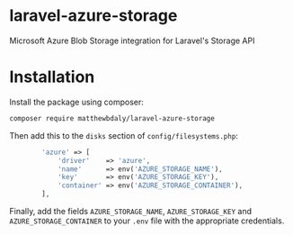 # laravel-azure-storage
Microsoft Azure Blob Storage integration for Laravel's Storage API

# Installation

Install the package using composer:

```bash
composer require matthewbdaly/laravel-azure-storage
```

Then add this to the `disks` section of `config/filesystems.php`:

```php
        'azure' => [
            'driver'    => 'azure',
            'name'      => env('AZURE_STORAGE_NAME'),
            'key'       => env('AZURE_STORAGE_KEY'),
            'container' => env('AZURE_STORAGE_CONTAINER'),
        ],
```

Finally, add the fields `AZURE_STORAGE_NAME`, `AZURE_STORAGE_KEY` and `AZURE_STORAGE_CONTAINER` to your `.env` file with the appropriate credentials.
